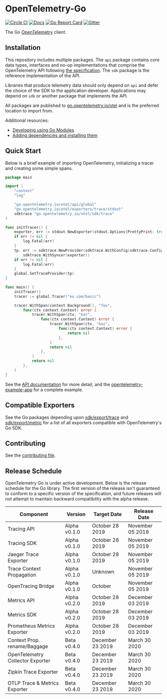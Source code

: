 # OpenTelemetry-Go

[![Circle CI](https://circleci.com/gh/open-telemetry/opentelemetry-go.svg?style=svg)](https://circleci.com/gh/open-telemetry/opentelemetry-go)
[![Docs](https://godoc.org/go.opentelemetry.io/otel?status.svg)](https://pkg.go.dev/go.opentelemetry.io/otel)
[![Go Report Card](https://goreportcard.com/badge/go.opentelemetry.io/otel)](https://goreportcard.com/report/go.opentelemetry.io/otel)
[![Gitter](https://badges.gitter.im/open-telemetry/opentelemetry-go.svg)](https://gitter.im/open-telemetry/opentelemetry-go?utm_source=badge&utm_medium=badge&utm_campaign=pr-badge)

The Go [OpenTelemetry](https://opentelemetry.io/) client.

## Installation

This repository includes multiple packages. The `api`
package contains core data types, interfaces and no-op implementations that comprise the OpenTelemetry API following
[the
specification](https://github.com/open-telemetry/opentelemetry-specification).
The `sdk` package is the reference implementation of the API.

Libraries that produce telemetry data should only depend on `api`
and defer the choice of the SDK to the application developer. Applications may
depend on `sdk` or another package that implements the API.

All packages are published to [go.opentelemetry.io/otel](https://pkg.go.dev/go.opentelemetry.io/otel) and is the preferred location to import from.

Additional resources:

- [Developing using Go Modules](https://blog.golang.org/using-go-modules)
- [Adding dependencies and installing them](https://golang.org/cmd/go/#hdr-Add_dependencies_to_current_module_and_install_them)

## Quick Start

Below is a brief example of importing OpenTelemetry, initializing a tracer and creating some simple spans.

```go
package main

import (
	"context"
	"log"

	"go.opentelemetry.io/otel/api/global"
	"go.opentelemetry.io/otel/exporters/trace/stdout"
	sdktrace "go.opentelemetry.io/otel/sdk/trace"
)

func initTracer() {
	exporter, err := stdout.NewExporter(stdout.Options{PrettyPrint: true})
	if err != nil {
		log.Fatal(err)
	}
	tp, err := sdktrace.NewProvider(sdktrace.WithConfig(sdktrace.Config{DefaultSampler: sdktrace.AlwaysSample()}),
		sdktrace.WithSyncer(exporter))
	if err != nil {
		log.Fatal(err)
	}
	global.SetTraceProvider(tp)
}

func main() {
	initTracer()
	tracer := global.Tracer("ex.com/basic")

	tracer.WithSpan(context.Background(), "foo",
		func(ctx context.Context) error {
			tracer.WithSpan(ctx, "bar",
				func(ctx context.Context) error {
					tracer.WithSpan(ctx, "baz",
						func(ctx context.Context) error {
							return nil
						},
					)
					return nil
				},
			)
			return nil
		},
	)
}

```

See the [API
documentation](https://pkg.go.dev/go.opentelemetry.io/otel) for more
detail, and the
[opentelemetry-example-app](./example/README.md)
for a complete example.

## Compatible Exporters

See the Go packages depending upon
[sdk/export/trace](https://pkg.go.dev/go.opentelemetry.io/otel/sdk/export/trace?tab=importedby)
and [sdk/export/metric](https://pkg.go.dev/go.opentelemetry.io/otel/sdk/export/metric?tab=importedby)
for a list of all exporters compatible with OpenTelemetry's Go SDK.

## Contributing

See the [contributing file](CONTRIBUTING.md).

## Release Schedule

OpenTelemetry Go is under active development. Below is the release schedule
for the Go library. The first version of the release isn't guaranteed to conform
to a specific version of the specification, and future releases will not
attempt to maintain backward compatibility with the alpha release.

| Component                        | Version      | Target Date      | Release Date     |
| -------------------------------- | ------------ | ---------------- | ---------------- |
| Tracing API                      | Alpha v0.1.0 | October 28 2019  | November 05 2019 |
| Tracing SDK                      | Alpha v0.1.0 | October 28 2019  | November 05 2019 |
| Jaeger Trace Exporter            | Alpha v0.1.0 | October 28 2019  | November 05 2019 |
| Trace Context Propagation        | Alpha v0.1.0 | Unknown          | November 05 2019 |
| OpenTracing Bridge               | Alpha v0.1.0 | October          | November 05 2019 |
| Metrics API                      | Alpha v0.2.0 | October 28 2019  | December 03 2019 |
| Metrics SDK                      | Alpha v0.2.0 | October 28 2019  | December 03 2019 |
| Prometheus Metrics Exporter      | Alpha v0.2.0 | October 28 2019  | December 03 2019 |
| Context Prop. rename/Baggage     | Beta  v0.4.0 | December 23 2019 | March 30 2020    |
| OpenTelemetry Collector Exporter | Beta  v0.4.0 | December 23 2019 | March 30 2020    |
| Zipkin Trace Exporter            | Beta  v0.4.0 | December 23 2019 | March 30 2020    |
| OTLP Trace & Metrics Exporter    | Beta  v0.4.0 | December 23 2019 | March 30 2020    |
